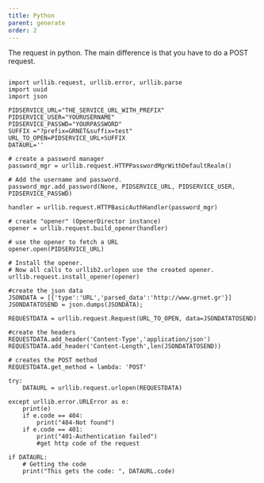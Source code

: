 ```yaml
---
title: Python
parent: generate
order: 2
---
```


The request in python. 
The main difference is that you have to do a POST request.

<pre><code class="language-python">
import urllib.request, urllib.error, urllib.parse
import uuid
import json

PIDSERVICE_URL="THE_SERVICE_URL_WITH_PREFIX"
PIDSERVICE_USER="YOURUSERNAME"
PIDSERVICE_PASSWD="YOURPASSWORD"
SUFFIX ="?prefix=GRNET&suffix=test"
URL_TO_OPEN=PIDSERVICE_URL+SUFFIX
DATAURL=''

# create a password manager
password_mgr = urllib.request.HTTPPasswordMgrWithDefaultRealm()

# Add the username and password.
password_mgr.add_password(None, PIDSERVICE_URL, PIDSERVICE_USER, PIDSERVICE_PASSWD)

handler = urllib.request.HTTPBasicAuthHandler(password_mgr)

# create "opener" (OpenerDirector instance)
opener = urllib.request.build_opener(handler)

# use the opener to fetch a URL
opener.open(PIDSERVICE_URL)

# Install the opener.
# Now all calls to urllib2.urlopen use the created opener.
urllib.request.install_opener(opener)

#create the json data
JSONDATA = [{'type':'URL','parsed_data':'http://www.grnet.gr'}]
JSONDATATOSEND = json.dumps(JSONDATA);

REQUESTDATA = urllib.request.Request(URL_TO_OPEN, data=JSONDATATOSEND)

#create the headers
REQUESTDATA.add_header('Content-Type','application/json')
REQUESTDATA.add_header('Content-Length',len(JSONDATATOSEND))

# creates the POST method
REQUESTDATA.get_method = lambda: 'POST'

try:
    DATAURL = urllib.request.urlopen(REQUESTDATA)
    
except urllib.error.URLError as e:
    print(e)
    if e.code == 404:
        print("404-Not found")
    if e.code == 401:
        print("401-Authentication failed")    
        #get http code of the request

if DATAURL:
    # Getting the code
    print("This gets the code: ", DATAURL.code)

</code></pre>


